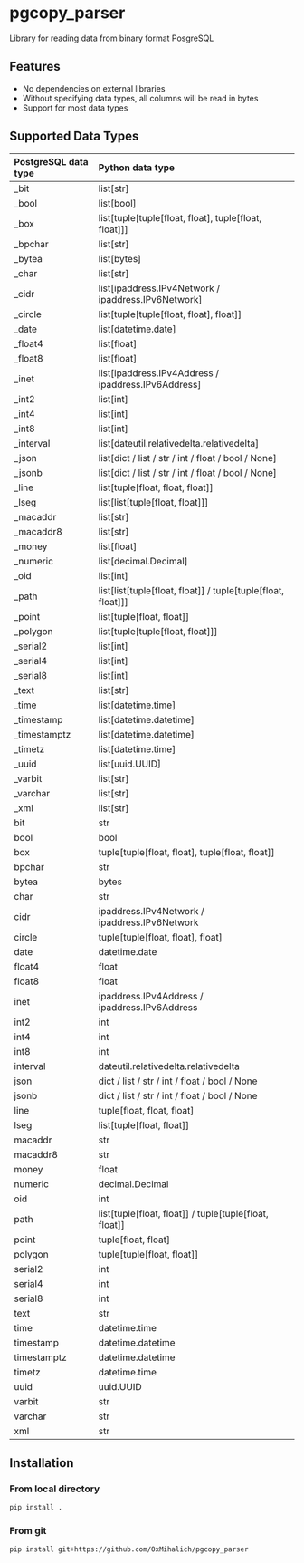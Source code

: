 # pgcopy_parser

Library for reading data from binary format PosgreSQL

## Features

- No dependencies on external libraries
- Without specifying data types, all columns will be read in bytes
- Support for most data types

## Supported Data Types

| PostgreSQL data type  | Python data type                                             |
|:----------------------|:-------------------------------------------------------------|
| _bit                  | list[str]                                                    |
| _bool                 | list[bool]                                                   | 
| _box                  | list[tuple[tuple[float, float], tuple[float, float]]]        |
| _bpchar               | list[str]                                                    |
| _bytea                | list[bytes]                                                  |
| _char                 | list[str]                                                    |
| _cidr                 | list[ipaddress.IPv4Network / ipaddress.IPv6Network]          |
| _circle               | list[tuple[tuple[float, float], float]]                      |
| _date                 | list[datetime.date]                                          |
| _float4               | list[float]                                                  |
| _float8               | list[float]                                                  |
| _inet                 | list[ipaddress.IPv4Address / ipaddress.IPv6Address]          |
| _int2                 | list[int]                                                    |
| _int4                 | list[int]                                                    |
| _int8                 | list[int]                                                    |
| _interval             | list[dateutil.relativedelta.relativedelta]                   |
| _json                 | list[dict / list / str / int / float / bool / None]          |
| _jsonb                | list[dict / list / str / int / float / bool / None]          |
| _line                 | list[tuple[float, float, float]]                             |
| _lseg                 | list[list[tuple[float, float]]]                              |
| _macaddr              | list[str]                                                    |
| _macaddr8             | list[str]                                                    |
| _money                | list[float]                                                  |
| _numeric              | list[decimal.Decimal]                                        |
| _oid                  | list[int]                                                    |
| _path                 | list[list[tuple[float, float]] / tuple[tuple[float, float]]] |
| _point                | list[tuple[float, float]]                                    |
| _polygon              | list[tuple[tuple[float, float]]]                             |
| _serial2              | list[int]                                                    |
| _serial4              | list[int]                                                    |
| _serial8              | list[int]                                                    |
| _text                 | list[str]                                                    |
| _time                 | list[datetime.time]                                          |
| _timestamp            | list[datetime.datetime]                                      |
| _timestamptz          | list[datetime.datetime]                                      |
| _timetz               | list[datetime.time]                                          |
| _uuid                 | list[uuid.UUID]                                              |
| _varbit               | list[str]                                                    |
| _varchar              | list[str]                                                    |
| _xml                  | list[str]                                                    |
| bit                   | str                                                          |
| bool                  | bool                                                         |
| box                   | tuple[tuple[float, float], tuple[float, float]]              |
| bpchar                | str                                                          |
| bytea                 | bytes                                                        |
| char                  | str                                                          |
| cidr                  | ipaddress.IPv4Network / ipaddress.IPv6Network                |
| circle                | tuple[tuple[float, float], float]                            |
| date                  | datetime.date                                                |
| float4                | float                                                        |
| float8                | float                                                        |
| inet                  | ipaddress.IPv4Address / ipaddress.IPv6Address                |
| int2                  | int                                                          |
| int4                  | int                                                          |
| int8                  | int                                                          |
| interval              | dateutil.relativedelta.relativedelta                         |
| json                  | dict / list / str / int / float / bool / None                |
| jsonb                 | dict / list / str / int / float / bool / None                |
| line                  | tuple[float, float, float]                                   |
| lseg                  | list[tuple[float, float]]                                    |
| macaddr               | str                                                          |
| macaddr8              | str                                                          |
| money                 | float                                                        |
| numeric               | decimal.Decimal                                              |
| oid                   | int                                                          |
| path                  | list[tuple[float, float]] / tuple[tuple[float, float]]       |
| point                 | tuple[float, float]                                          |
| polygon               | tuple[tuple[float, float]]                                   |
| serial2               | int                                                          |
| serial4               | int                                                          |
| serial8               | int                                                          |
| text                  | str                                                          |
| time                  | datetime.time                                                |
| timestamp             | datetime.datetime                                            |
| timestamptz           | datetime.datetime                                            |
| timetz                | datetime.time                                                |
| uuid                  | uuid.UUID                                                    |
| varbit                | str                                                          |
| varchar               | str                                                          |
| xml                   | str                                                          |

## Installation

### From local directory

```bash
pip install .
```

### From git

```bash
pip install git+https://github.com/0xMihalich/pgcopy_parser
```
